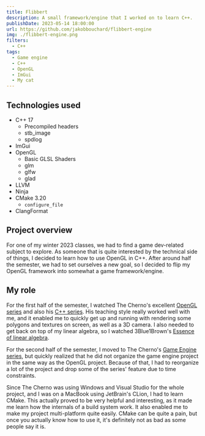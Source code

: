 ```yaml
---
title: Flibbert
description: A small framework/engine that I worked on to learn C++.
publishDate: 2023-05-14 18:00:00
url: https://github.com/jakobbouchard/flibbert-engine
img: ./flibbert-engine.png
filters:
  - C++
tags:
  - Game engine
  - C++
  - OpenGL
  - ImGui
  - My cat
---
```


## Technologies used

- C++ 17
  - Precompiled headers
  - stb_image
  - spdlog
- ImGui
- OpenGL
  - Basic GLSL Shaders
  - glm
  - glfw
  - glad
- LLVM
- Ninja
- CMake 3.20
  - `configure_file`
- ClangFormat

## Project overview

For one of my winter 2023 classes, we had to find a game dev-related subject to explore. As someone that is quite interested by the technical side of things, I decided to learn how to use OpenGL in C++. After around half the semester, we had to set ourselves a new goal, so I decided to flip my OpenGL framework into somewhat a game framework/engine.

## My role

For the first half of the semester, I watched The Cherno's excellent [OpenGL series](https://www.youtube.com/playlist?list=PLlrATfBNZ98foTJPJ_Ev03o2oq3-GGOS2) and also his [C++ series](https://www.youtube.com/playlist?list=PLlrATfBNZ98dudnM48yfGUldqGD0S4FFb). His teaching style really worked well with me, and it enabled me to quickly get up and running with rendering some polygons and textures on screen, as well as a 3D camera. I also needed to get back on top of my linear algebra, so I watched 3Blue1Brown's [Essence of linear algebra](https://www.youtube.com/playlist?list=PLZHQObOWTQDPD3MizzM2xVFitgF8hE_ab).

For the second half of the semester, I moved to The Cherno's [Game Engine series](https://www.youtube.com/playlist?list=PLlrATfBNZ98dC-V-N3m0Go4deliWHPFwT), but quickly realized that he did not organize the game engine project in the same way as the OpenGL project. Because of that, I had to reorganize a lot of the project and drop some of the series' feature due to time constraints.

Since The Cherno was using Windows and Visual Studio for the whole project, and I was on a MacBook using JetBrain's CLion, I had to learn CMake. This actually proved to be very helpful and interesting, as it made me learn how the internals of a build system work. It also enabled me to make my project multi-platform quite easily. CMake can be quite a pain, but once you actually know how to use it, it's definitely not as bad as some people say it is.
